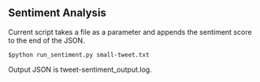 ## Sentiment Analysis

Current script takes a file as a parameter and appends the sentiment score to the end of the JSON.

```$python run_sentiment.py small-tweet.txt```

Output JSON is tweet-sentiment_output.log.
